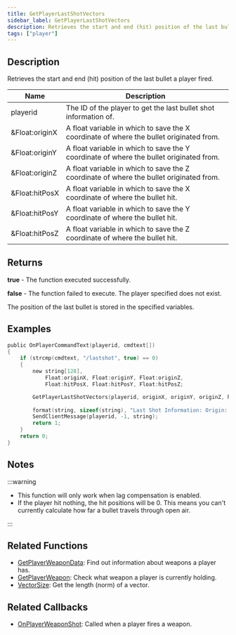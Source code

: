 ```yaml
---
title: GetPlayerLastShotVectors
sidebar_label: GetPlayerLastShotVectors
description: Retrieves the start and end (hit) position of the last bullet a player fired.
tags: ["player"]
---
```


## Description

Retrieves the start and end (hit) position of the last bullet a player fired.

| Name           | Description                                                                             |
| -------------- | --------------------------------------------------------------------------------------- |
| playerid       | The ID of the player to get the last bullet shot information of.                        |
| &Float:originX | A float variable in which to save the X coordinate of where the bullet originated from. |
| &Float:originY | A float variable in which to save the Y coordinate of where the bullet originated from. |
| &Float:originZ | A float variable in which to save the Z coordinate of where the bullet originated from. |
| &Float:hitPosX | A float variable in which to save the X coordinate of where the bullet hit.             |
| &Float:hitPosY | A float variable in which to save the Y coordinate of where the bullet hit.             |
| &Float:hitPosZ | A float variable in which to save the Z coordinate of where the bullet hit.             |

## Returns

**true** - The function executed successfully.

**false** - The function failed to execute. The player specified does not exist.

The position of the last bullet is stored in the specified variables.

## Examples

```c
public OnPlayerCommandText(playerid, cmdtext[])
{
    if (strcmp(cmdtext, "/lastshot", true) == 0)
    {
        new string[128],
            Float:originX, Float:originY, Float:originZ,
            Float:hitPosX, Float:hitPosY, Float:hitPosZ;

        GetPlayerLastShotVectors(playerid, originX, originY, originZ, hitPosX, hitPosY, hitPosZ);
        
        format(string, sizeof(string), "Last Shot Information: Origin: %f, %f, %f. Hit position: %f, %f, %f", originX, originY, originZ, hitPosX, hitPosY, hitPosZ);
        SendClientMessage(playerid, -1, string);
        return 1;
    }
    return 0;
}
```

## Notes

:::warning

- This function will only work when lag compensation is enabled.
- If the player hit nothing, the hit positions will be 0. This means you can't currently calculate how far a bullet travels through open air.

:::

## Related Functions

- [GetPlayerWeaponData](GetPlayerWeaponData): Find out information about weapons a player has.
- [GetPlayerWeapon](GetPlayerWeapon): Check what weapon a player is currently holding.
- [VectorSize](VectorSize): Get the length (norm) of a vector.

## Related Callbacks

- [OnPlayerWeaponShot](../callbacks/OnPlayerWeaponShot): Called when a player fires a weapon.
